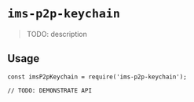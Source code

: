 # `ims-p2p-keychain`

> TODO: description

## Usage

```
const imsP2pKeychain = require('ims-p2p-keychain');

// TODO: DEMONSTRATE API
```
